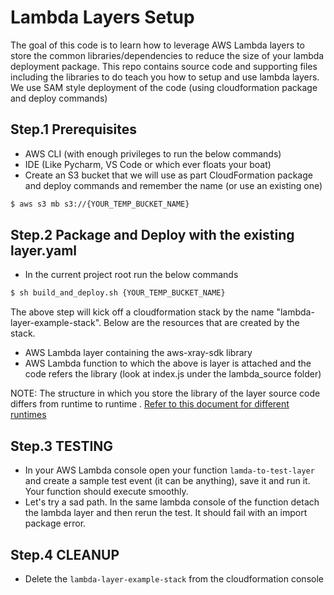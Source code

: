 # Lambda Layers Setup

The goal of this code is to learn how to leverage AWS Lambda layers to store the common libraries/dependencies to reduce the size of your lambda deployment package.
This repo contains source code and supporting files including the libraries to do teach you how to setup and use lambda layers. We use SAM style deployment of the code (using cloudformation package and deploy commands)


## Step.1 Prerequisites 

* AWS CLI (with enough privileges to run the below commands)
* IDE (Like Pycharm, VS Code or which ever floats your boat)
* Create an S3 bucket that we will use as part CloudFormation package and deploy commands and remember the name (or use an existing one)

```bash
$ aws s3 mb s3://{YOUR_TEMP_BUCKET_NAME}
```


## Step.2 Package and Deploy with the existing layer.yaml

* In the current project root run the below commands

```bash
$ sh build_and_deploy.sh {YOUR_TEMP_BUCKET_NAME}
```

The above step will kick off a cloudformation stack by the name "lambda-layer-example-stack". Below are the resources that are created by the stack.

- AWS Lambda layer containing the aws-xray-sdk library 
- AWS Lambda function to which the above is layer is attached and the code refers the library (look at index.js under the lambda_source folder)


NOTE: The structure in which you store the library of the layer source code differs from runtime to runtime . [Refer to this document for different runtimes](https://docs.aws.amazon.com/lambda/latest/dg/configuration-layers.html#configuration-layers-path) 


## Step.3 TESTING

- In your AWS Lambda console open your function `lamda-to-test-layer` and create a sample test event (it can be anything), save it and run it.
Your function should execute smoothly.
- Let's try a sad path. In the same lambda console of the function detach the lambda layer and then rerun the test. It should fail with an import package error. 


## Step.4 CLEANUP

* Delete the `lambda-layer-example-stack` from the cloudformation console

